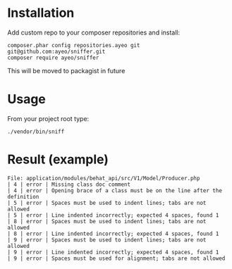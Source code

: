 Installation
============

Add custom repo to your composer repositories and install: 
```
composer.phar config repositories.ayeo git git@github.com:ayeo/sniffer.git
composer require ayeo/sniffer
```

This will be moved to packagist in future

Usage
=====

From your project root type:
```
./vendor/bin/sniff
```

Result (example)
================
```
File: application/modules/behat_api/src/V1/Model/Producer.php
| 4 | error	| Missing class doc comment
| 4 | error	| Opening brace of a class must be on the line after the definition
| 5 | error	| Spaces must be used to indent lines; tabs are not allowed
| 5 | error	| Line indented incorrectly; expected 4 spaces, found 1
| 8 | error	| Spaces must be used to indent lines; tabs are not allowed
| 8 | error	| Line indented incorrectly; expected 4 spaces, found 1
| 9 | error	| Spaces must be used to indent lines; tabs are not allowed
| 9 | error	| Line indented incorrectly; expected 4 spaces, found 1
| 9 | error	| Spaces must be used for alignment; tabs are not allowed
```
